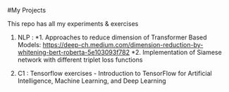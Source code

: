 #My Projects

This repo has all my experiments & exercises
1. NLP : 
        *1. Approaches to reduce dimension of Transformer Based Models: https://deep-ch.medium.com/dimension-reduction-by-whitening-bert-roberta-5e103093f782
        *2. Implementation of Siamese network with different triplet loss functions

2. C1 : Tensorflow exercises - Introduction to TensorFlow for Artificial Intelligence, Machine Learning, and Deep Learning
